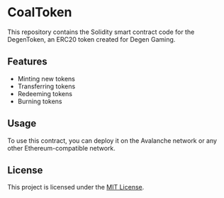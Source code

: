 # CoalToken

This repository contains the Solidity smart contract code for the DegenToken, an ERC20 token created for Degen Gaming.

## Features
- Minting new tokens
- Transferring tokens
- Redeeming tokens
- Burning tokens

## Usage
To use this contract, you can deploy it on the Avalanche network or any other Ethereum-compatible network.

## License
This project is licensed under the [MIT License](license.md).
